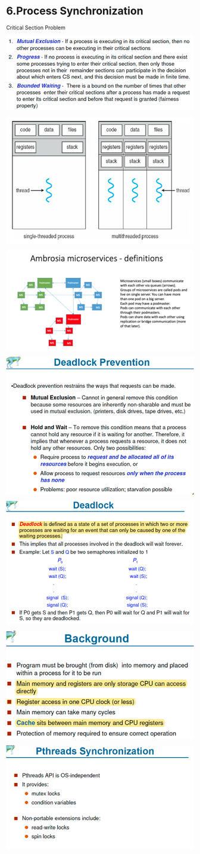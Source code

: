# 6.Process Synchronization

Critical Section Problem 

![](../.gitbook/assets/image%20%288%29.png)

![](../.gitbook/assets/image%20%2887%29.png)

![](../.gitbook/assets/image%20%28132%29.png)

![](../.gitbook/assets/image%20%28115%29.png)

![](../.gitbook/assets/image%20%2837%29.png)

![](../.gitbook/assets/image%20%2868%29.png)

![](../.gitbook/assets/image%20%2816%29.png)

